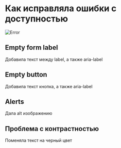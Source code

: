 # Как исправляла ошибки с доступностью

![Error](./img/screen.jpg)

## Empty form label
Добавила текст между label, а также aria-label 

## Empty button 
Добавила текст кнопка, а также aria-label

## Alerts
Дала alt изображению

## Проблема с контрастностью
Поменяла текст на черный цвет